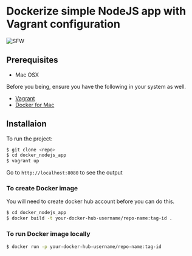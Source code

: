 # Dockerize simple NodeJS app with Vagrant configuration
![SFW](http://forthebadge.com/images/badges/kinda-sfw.svg)

## Prerequisites
* Mac OSX

Before you being, ensure you have the following in your system as well.
* [Vagrant](https://www.vagrantup.com/downloads.html)
* [Docker for Mac](https://docs.docker.com/engine/installation/mac/#/docker-for-mac)

## Installaion
To run the project:
```bash
$ git clone <repo>
$ cd docker_nodejs_app
$ vagrant up
```

Go to `http://localhost:8080` to see the output

### To create Docker image
You will need to create docker hub account before you can do this.
```bash
$ cd docker_nodejs_app
$ docker build -t your-docker-hub-username/repo-name:tag-id .
```

### To run Docker image locally
```bash
$ docker run -p your-docker-hub-username/repo-name:tag-id
```
